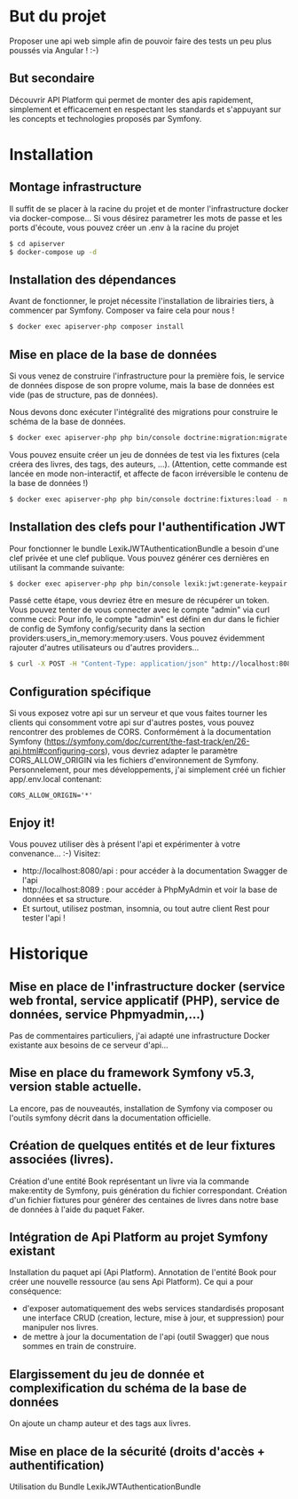 # But du projet

Proposer une api web simple afin de pouvoir faire des tests un peu plus poussés via Angular ! :-)

## But secondaire

Découvrir API Platform qui permet de monter des apis rapidement, simplement et efficacement en respectant les standards et s'appuyant sur les concepts et technologies proposés par Symfony.



# Installation

## Montage infrastructure

Il suffit de se placer à la racine du projet et de monter l'infrastructure docker via docker-compose...
Si vous désirez parametrer les mots de passe et les ports d'écoute, vous pouvez créer un .env à la racine du projet

```bash
$ cd apiserver
$ docker-compose up -d
```

## Installation des dépendances

Avant de fonctionner, le projet nécessite l'installation de librairies tiers, à commencer par Symfony.
Composer va faire cela pour nous !

```bash
$ docker exec apiserver-php composer install
```


## Mise en place de la base de données

Si vous venez de construire l'infrastructure pour la première fois, le service de données dispose de son propre volume, mais la base de données est vide (pas de structure, pas de données).

Nous devons donc exécuter l'intégralité des migrations pour construire le schéma de la base de données.
```bash
$ docker exec apiserver-php php bin/console doctrine:migration:migrate -n
```

Vous pouvez ensuite créer un jeu de données de test via les fixtures (cela créera des livres, des tags, des auteurs, ...).
(Attention, cette commande est lancée en mode non-interactif, et affecte de facon irréversible le contenu de la base de données !)
```bash
$ docker exec apiserver-php php bin/console doctrine:fixtures:load - n
```

## Installation des clefs pour l'authentification JWT

Pour fonctionner le bundle LexikJWTAuthenticationBundle a besoin d'une clef privée et une clef publique.
Vous pouvez générer ces dernières en utilisant la commande suivante:

```bash
$ docker exec apiserver-php php bin/console lexik:jwt:generate-keypair
```

Passé cette étape, vous devriez être en mesure de récupérer un token. Vous pouvez tenter de vous connecter avec le compte "admin" via curl comme ceci:
Pour info, le compte "admin" est défini en dur dans le fichier de config de Symfony config/security dans la section providers:users_in_memory:memory:users. Vous pouvez évidemment rajouter d'autres utilisateurs ou d'autres providers...

```bash
$ curl -X POST -H "Content-Type: application/json" http://localhost:8080/api/login_check -d '{"username":"admin","password":"admin"}'
```


## Configuration spécifique

Si vous exposez votre api sur un serveur et que vous faites tourner les clients qui consomment votre api sur d'autres postes, vous pouvez rencontrer des problemes de CORS.
Conformément à la documentation Symfony (https://symfony.com/doc/current/the-fast-track/en/26-api.html#configuring-cors), vous devriez adapter le paramètre CORS_ALLOW_ORIGIN via les fichiers d'environnement de Symfony.
Personnelement, pour mes développements, j'ai simplement créé un fichier app/.env.local contenant:
```
CORS_ALLOW_ORIGIN='*'
```

## Enjoy it!

Vous pouvez utiliser dès à présent l'api et expérimenter à votre convenance... :-) 
Visitez:
- http://localhost:8080/api : pour accéder à la documentation Swagger de l'api
- http://localhost:8089 : pour accéder à PhpMyAdmin et voir la base de données et sa structure.
- Et surtout, utilisez postman, insomnia, ou tout autre client Rest pour tester l'api !


# Historique

## Mise en place de l'infrastructure docker (service web frontal, service applicatif (PHP), service de données, service Phpmyadmin,...)

Pas de commentaires particuliers, j'ai adapté une infrastructure Docker existante aux besoins de ce serveur d'api...


## Mise en place du framework Symfony v5.3, version stable actuelle.

La encore, pas de nouveautés, installation de Symfony via composer ou l'outils symfony décrit dans la documentation officielle.


## Création de quelques entités et de leur fixtures associées (livres).

Création d'une entité Book représentant un livre via la commande make:entity de Symfony, puis génération du fichier correspondant.
Création d'un fichier fixtures pour générer des centaines de livres dans notre base de données à l'aide du paquet Faker.


## Intégration de Api Platform au projet Symfony existant

Installation du paquet api (Api Platform).
Annotation de l'entité Book pour créer une nouvelle ressource (au sens Api Platform).
Ce qui a pour conséquence:
- d'exposer automatiquement des webs services standardisés proposant une interface CRUD (creation, lecture, mise à jour, et suppression) pour manipuler nos livres.
- de mettre à jour la documentation de l'api (outil Swagger) que nous sommes en train de construire.


## Elargissement du jeu de donnée et complexification du schéma de la base de données

On ajoute un champ auteur et des tags aux livres.


## Mise en place de la sécurité (droits d'accès + authentification)

Utilisation du Bundle LexikJWTAuthenticationBundle
